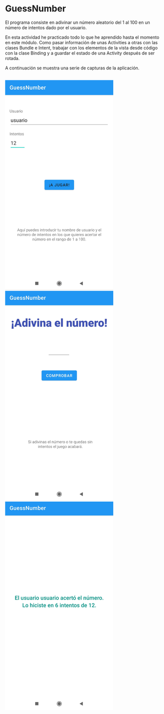 <h1>GuessNumber</h1>

El programa consiste en adivinar un número aleatorio del 1 al 100 en un número de intentos
dado por el usuario.

En esta actividad he practicado todo lo que he aprendido hasta el momento en este módulo.
Como pasar información de unas Activities a otras con las clases Bundle e Intent,
trabajar con los elementos de la vista desde código con la clase Binding
y a guardar el estado de una Activity después de ser rotada.

A continuación se muestra una serie de capturas de la aplicación.

<br>

<img src="img/gn_1.jpg" width="350"/>
<img src="img/gn_2.jpg" width="350"/>
<img src="img/gn_3.jpg" width="350"/>